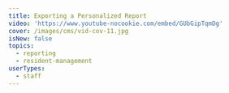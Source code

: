```yaml
---
title: Exporting a Personalized Report
video: 'https://www.youtube-nocookie.com/embed/GUbGipTqmDg'
cover: /images/cms/vid-cov-11.jpg
isNew: false
topics:
  - reporting
  - resident-management
userTypes:
  - staff
---
```


